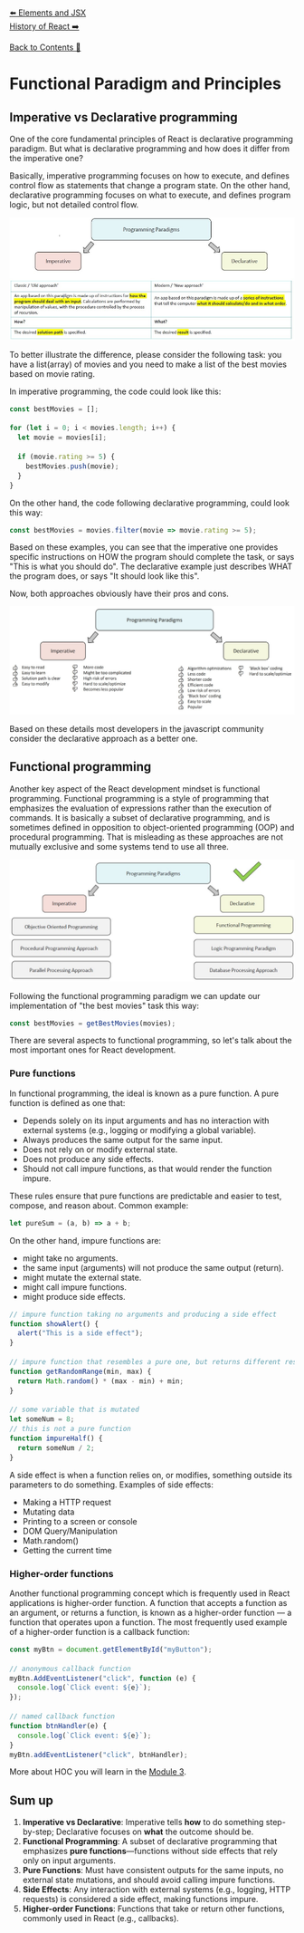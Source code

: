 [⬅️ Elements and JSX](elements-and-jsx.md)  
[History of React ➡️](history-of-react.md)

[Back to Contents 📑](../../README.md#module-1)

# Functional Paradigm and Principles

## Imperative vs Declarative programming

One of the core fundamental principles of React is declarative programming paradigm. But what is declarative programming and how does it differ from the imperative one?

Basically, imperative programming focuses on how to execute, and defines control flow as statements that change a program state.
On the other hand, declarative programming focuses on what to execute, and defines program logic, but not detailed control flow.

![Declarative vs Imperative](./images/DeclarativeVsImperative.jpg)

To better illustrate the difference, please consider the following task: you have a list(array) of movies and you need to make a list of the best movies based on movie rating.

In imperative programming, the code could look like this:

```javascript
const bestMovies = [];

for (let i = 0; i < movies.length; i++) {
  let movie = movies[i];
  
  if (movie.rating >= 5) {
    bestMovies.push(movie);
  }
}
```

On the other hand, the code following declarative programming, could look this way:

```javascript
const bestMovies = movies.filter(movie => movie.rating >= 5);
```

Based on these examples, you can see that the imperative one provides specific instructions on HOW the program should complete the task, or says "This is what you should do". The declarative example just describes WHAT the program does, or says "It should look like this".

Now, both approaches obviously have their pros and cons.

![Declarative vs Imperative](./images/DeclarativeVsImperative2.jpg)

Based on these details most developers in the javascript community consider the declarative approach as a better one.

## Functional programming

Another key aspect of the React development mindset is functional programming. Functional programming is a style of programming that emphasizes the evaluation of expressions rather than the execution of commands. It is basically a subset of declarative programming, and is sometimes defined in opposition to object-oriented programming (OOP) and procedural programming. That is misleading as these approaches are not mutually exclusive and some systems tend to use all three.

![Declarative vs Imperative](./images/DeclarativeVsImperative3.jpg)

Following the functional programming paradigm we can update our implementation of "the best movies" task this way:

```javascript
const bestMovies = getBestMovies(movies);
```

There are several aspects to functional programming, so let's talk about the most important ones for React development.

### Pure functions

In functional programming, the ideal is known as a pure function. A pure function is defined as one that:

* Depends solely on its input arguments and has no interaction with external systems (e.g., logging or modifying a global variable).
* Always produces the same output for the same input.
* Does not rely on or modify external state.
* Does not produce any side effects.
* Should not call impure functions, as that would render the function impure.


These rules ensure that pure functions are predictable and easier to test, compose, and reason about. Common example: 

```javascript
let pureSum = (a, b) => a + b;
```

On the other hand, impure functions are:

- might take no arguments.
- the same input (arguments) will not produce the same output (return).
- might mutate the external state.
- might call impure functions.
- might produce side effects.

```javascript
// impure function taking no arguments and producing a side effect
function showAlert() {
  alert("This is a side effect");
}

// impure function that resembles a pure one, but returns different result given the same inputs
function getRandomRange(min, max) {
  return Math.random() * (max - min) + min;
}

// some variable that is mutated
let someNum = 8;
// this is not a pure function
function impureHalf() {
  return someNum / 2;
}
```

A side effect is when a function relies on, or modifies, something outside its parameters to do something. Examples of side effects:

- Making a HTTP request
- Mutating data
- Printing to a screen or console
- DOM Query/Manipulation
- Math.random()
- Getting the current time


### Higher-order functions

Another functional programming concept which is frequently used in React applications is higher-order function.
A function that accepts a function as an argument, or returns a function, is known as a higher-order function — a function that operates upon a function.
The most frequently used example of a higher-order function is a callback function:

```javascript
const myBtn = document.getElementById("myButton");

// anonymous callback function
myBtn.AddEventListener("click", function (e) {
  console.log(`Click event: ${e}`);
});

// named callback function
function btnHandler(e) {
  console.log(`Click event: ${e}`);
}
myBtn.addEventListener("click", btnHandler);
```

More about HOC you will learn in the [Module 3](/react-components/higher-order-components).


## Sum up
1. **Imperative vs Declarative**: Imperative tells **how** to do something step-by-step; Declarative focuses on **what** the outcome should be.
2. **Functional Programming**: A subset of declarative programming that emphasizes **pure functions**—functions without side effects that rely only on input arguments.
3. **Pure Functions**: Must have consistent outputs for the same inputs, no external state mutations, and should avoid calling impure functions.
4. **Side Effects**: Any interaction with external systems (e.g., logging, HTTP requests) is considered a side effect, making functions impure.
5. **Higher-order Functions**: Functions that take or return other functions, commonly used in React (e.g., callbacks).
